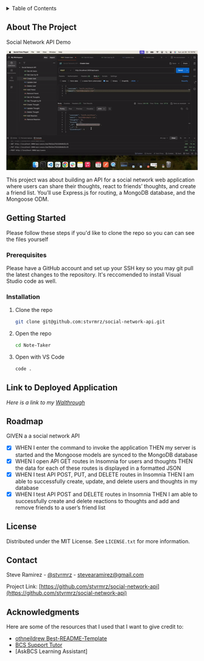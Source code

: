<!-- TABLE OF CONTENTS -->
<details>
  <summary>Table of Contents</summary>
  <ol>
    <li>
      <a href="#about-the-project">About The Project</a>
    </li>
    <li>
      <a href="#getting-started">Getting Started</a>
      <ul>
        <li><a href="#prerequisites">Prerequisites</a></li>
        <li><a href="#installation">Installation</a></li>
      </ul>
    </li>
    <li><a href="#link-to-deployed-application">Link to Deployed Application</a></li>
    <li><a href="#license">License</a></li>
    <li><a href="#contact">Contact</a></li>
    <li><a href="#acknowledgments">Acknowledgments</a></li>
  </ol>
</details>

<!-- ABOUT THE PROJECT -->
## About The Project
Social Network API Demo

![Project Social Network API Demo](/SocialNetworkAPI.gif)

This project was about building an API for a social network web application where users can share their thoughts, react to friends’ thoughts, and create a friend list. You’ll use Express.js for routing, a MongoDB database, and the Mongoose ODM.

<!-- GETTING STARTED -->
## Getting Started

Please follow these steps if you'd like to clone the repo so you can can see the files yourself

### Prerequisites

Please have a GitHub account and set up your SSH key so you may git pull the latest changes to the repository. It's
reccomended to install Visual Studio code as well.

### Installation

1. Clone the repo
   ```sh
   git clone git@github.com:stvrmrz/social-network-api.git
   ```
3. Open the repo 
   ```sh
   cd Note-Taker
   ```
4. Open with VS Code
   ```sh
   code .
   ```

<!-- USAGE EXAMPLES -->
## Link to Deployed Application

_Here is a link to my [Walthrough](https://app.screencastify.com/v3/watch/rUtow86um6LZtWR5j2Tu)_

<!-- ROADMAP -->
## Roadmap

GIVEN a a social network API
- [x] WHEN I enter the command to invoke the application
      THEN my server is started and the Mongoose models are synced to the MongoDB database
- [x] WHEN I open API GET routes in Insomnia for users and thoughts
      THEN the data for each of these routes is displayed in a formatted JSON
- [x] WHEN I test API POST, PUT, and DELETE routes in Insomnia
      THEN I am able to successfully create, update, and delete users and thoughts in my database
- [x] WHEN I test API POST and DELETE routes in Insomnia
      THEN I am able to successfully create and delete reactions to thoughts and add and remove friends to a user’s friend list

<!-- LICENSE -->
## License

Distributed under the MIT License. See `LICENSE.txt` for more information.

<!-- CONTACT -->
## Contact

Steve Ramirez - [@stvrmrz](https://twitter.com/stvrmrz) - stevearamirez@gmail.com

Project Link: [https://github.com/stvrmrz/social-network-api](https://github.com/stvrmrz/social-network-api)

<!-- ACKNOWLEDGMENTS -->
## Acknowledgments

Here are some of the resources that I used that I want to give credit to:

* [othneildrew Best-README-Template](https://github.com/othneildrew/Best-README-Template)
* [BCS Support Tutor](https://2u-20.wistia.com/medias/trfd1jx6o2)
* [AskBCS Learning Assistant]